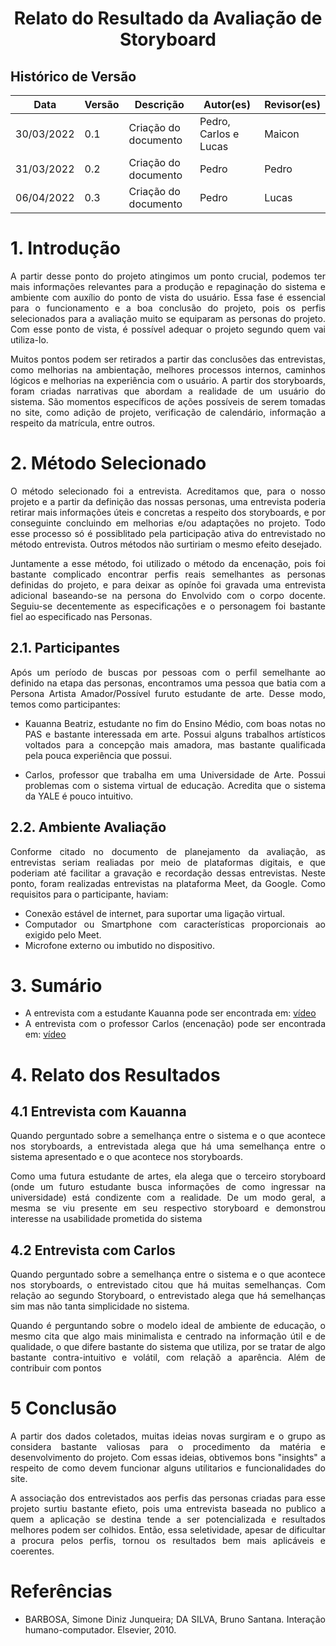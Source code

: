 # <center> Relato do Resultado da Avaliação de Storyboard

## Histórico de Versão

| Data       | Versão | Descrição            | Autor(es)             | Revisor(es) |
| ---------- | ------ | -------------------- | --------------------- | ----------- |
| 30/03/2022 | 0.1    | Criação do documento | Pedro, Carlos e Lucas | Maicon      |
| 31/03/2022 | 0.2    | Criação do documento | Pedro                 | Pedro       |
| 06/04/2022 | 0.3    | Criação do documento | Pedro                 | Lucas       |
<div align="justify">

# 1. Introdução

A partir desse ponto do projeto atingimos um ponto crucial, podemos ter mais informações relevantes para a produção e repaginação do sistema e ambiente com auxílio do ponto de vista do usuário. Essa fase é essencial para o funcionamento e a boa conclusão do projeto, pois os perfis selecionados para a avaliação muito se equiparam as personas do projeto. Com esse ponto de vista, é possível adequar o projeto segundo quem vai utiliza-lo.

Muitos pontos podem ser retirados a partir das conclusões das entrevistas, como melhorias na ambientação, melhores processos internos, caminhos lógicos e melhorias na experiência com o usuário. A partir dos storyboards, foram criadas narrativas que abordam a realidade de um usuário do sistema. São momentos específicos de ações possíveis de serem tomadas no site, como adição de projeto, verificação de calendário, informação a respeito da matrícula, entre outros.

# 2. Método Selecionado

O método selecionado foi a entrevista. Acreditamos que, para o nosso projeto e a partir da definição das nossas personas, uma entrevista poderia retirar mais informações úteis e concretas a respeito dos storyboards, e por conseguinte concluindo em melhorias e/ou adaptações no projeto. Todo esse processo só é possiblitado pela participação ativa do entrevistado no método entrevista. Outros métodos não surtiriam o mesmo efeito desejado.

Juntamente a esse método, foi utilizado o método da encenação, pois foi bastante complicado encontrar perfis reais semelhantes as personas definidas do projeto, e para deixar as opínõe foi gravada uma entrevista adicional baseando-se na persona do Envolvido com o corpo docente. Seguiu-se decentemente as especificações e o personagem foi bastante fiel ao especificado nas Personas.

## 2.1. Participantes

Após um período de buscas por pessoas com o perfil semelhante ao definido na etapa das personas, encontramos uma pessoa que batia com a Persona Artista Amador/Possível furuto estudante de arte. Desse modo, temos como participantes:

- Kauanna Beatriz, estudante no fim do Ensino Médio, com boas notas no PAS e bastante interessada em arte. Possui alguns trabalhos artísticos voltados para a concepção mais amadora, mas bastante qualificada pela pouca experiência que possui.

- Carlos, professor que trabalha em uma Universidade de Arte. Possui problemas com o sistema virtual de educação. Acredita que o sistema da YALE é pouco intuitivo.

## 2.2. Ambiente Avaliação

Conforme citado no documento de planejamento da avaliação, as entrevistas seriam realiadas por meio de plataformas digitais, e que poderiam até facilitar a gravação e recordação dessas entrevistas. Neste ponto, foram realizadas entrevistas na plataforma Meet, da Google. Como requisitos para o participante, haviam:

- Conexão estável de internet, para suportar uma ligação virtual.
- Computador ou Smartphone com características proporcionais ao exigido pelo Meet.
- Microfone externo ou imbutido no dispositivo.

# 3. Sumário

- A entrevista com a estudante Kauanna pode ser encontrada em: <a href="https://www.youtube.com/watch?v=EkyJRhmf5-o">vídeo</a>
- A entrevista com o professor Carlos (encenação) pode ser encontrada em: <a href="https://youtu.be/CwDOPEuC8CE">vídeo</a>

# 4. Relato dos Resultados

## 4.1 Entrevista com Kauanna

Quando perguntado sobre a semelhança entre o sistema e o que acontece nos storyboards, a entrevistada alega que há uma semelhança entre o sistema apresentado e o que acontece nos storyboards.

Como uma futura estudante de artes, ela alega que o terceiro storyboard (onde um futuro estudante busca informações de como ingressar na universidade) está condizente com a realidade.
De um modo geral, a mesma se viu presente em seu respectivo storyboard e demonstrou interesse na usabilidade prometida do sistema

## 4.2 Entrevista com Carlos

Quando perguntado sobre a semelhança entre o sistema e o que acontece nos storyboards, o entrevistado citou que há muitas semelhanças.
Com relação ao segundo Storyboard, o entrevistado alega que há semelhanças sim mas não tanta simplicidade no sistema.

Quando é perguntando sobre o modelo ideal de ambiente de educação, o mesmo cita que algo mais minimalista e centrado na informação útil e de qualidade, o que difere bastante do sistema que utiliza, por se tratar de algo bastante contra-intuitivo e volátil, com relaçãõ a aparência. Além de contribuir com pontos

# 5 Conclusão

A partir dos dados coletados, muitas ideias novas surgiram e o grupo as considera bastante valiosas para o procedimento da matéria e desenvolvimento do projeto. Com essas ideias, obtivemos bons "insights" a respeito de como devem funcionar alguns utilitarios e funcionalidades do site.

A associação dos entrevistados aos perfis das personas criadas para esse projeto surtiu bastante efieto, pois uma entrevista baseada no publico a quem a aplicação se destina tende a ser potencializada e resultados melhores podem ser colhidos. Então, essa seletividade, apesar de dificultar a procura pelos perfis, tornou os resultados bem mais aplicáveis e coerentes.

# Referências

- BARBOSA, Simone Diniz Junqueira; DA SILVA, Bruno Santana. Interação humano-computador. Elsevier, 2010.
